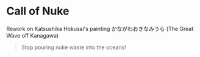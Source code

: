 # Call of Nuke
Rework on Katsushika Hokusai's painting かながわおきなみうら (The Great Wave off Kanagawa)

> Stop pouring nuke waste into the oceans!
